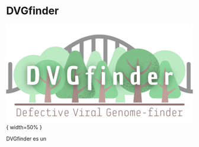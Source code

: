 # DVGfinder
![](https://github.com/MJmaolu/DVGfinder/blob/main/LOGO%20DVGfinder_marron.png) { width=50% }

DVGfinder es un 
